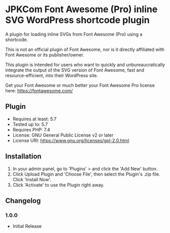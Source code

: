 JPKCom Font Awesome (Pro) inline SVG WordPress shortcode plugin
===

A plugin for loading inline SVGs from Font Awesome (Pro) using a shortcode.

This is not an official plugin of Font Awesome, nor is it directly affiliated with Font Awesome or its publisher/owner.

This plugin is intended for users who want to quickly and unbureaucratically integrate the output of the SVG version of Font Awesome, fast and resource-efficient, into their WordPress site.

Get your Font Awesome or much better your Font Awesome Pro license here: https://fontawesome.com/

## Plugin

- Requires at least: 5.7
- Tested up to: 5.7
- Requires PHP: 7.4
- License: GNU General Public License v2 or later
- License URI: https://www.gnu.org/licenses/gpl-2.0.html


## Installation

1. In your admin panel, go to 'Plugins' > and click the 'Add New' button.
2. Click Upload Plugin and 'Choose File', then select the Plugin's .zip file. Click 'Install Now'.
3. Click 'Activate' to use the Plugin right away.

## Changelog ##

### 1.0.0 ###
* Initial Release
